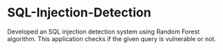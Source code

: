 # SQL-Injection-Detection
Developed an SQL injection detection system using Random Forest algorithm. This application checks if the given query is vulnerable or not.
